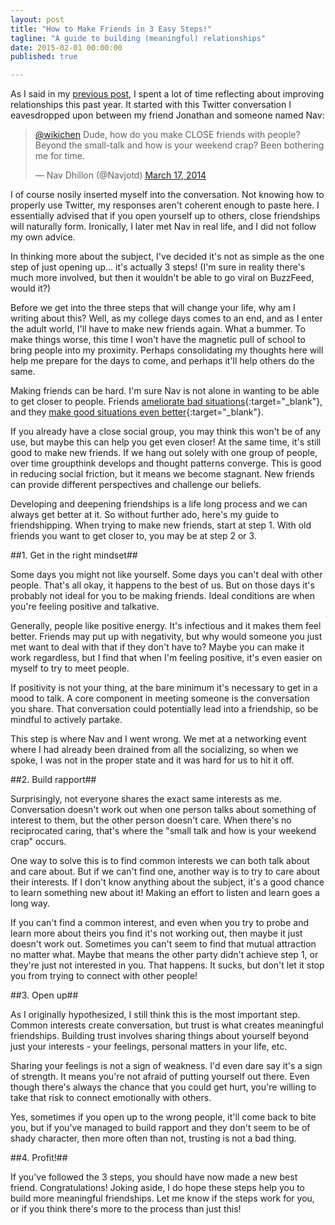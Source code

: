 ```yaml
---
layout: post
title: "How to Make Friends in 3 Easy Steps!"
tagline: "A guide to building (meaningful) relationships"
date: 2015-02-01 00:00:00
published: true

---
```


As I said in my [previous post](/blog/20-14-hindsight), I spent a lot of time 
reflecting about improving relationships this past year. It started with this 
Twitter conversation I eavesdropped upon between my friend Jonathan and someone 
named Nav:

<blockquote class="twitter-tweet" data-conversation="none" lang="en"><p><a href="https://twitter.com/wikichen">@wikichen</a> Dude, how do you make CLOSE friends with people? Beyond the small-talk and how is your weekend crap? Been bothering me for time.</p>&mdash; Nav Dhillon (@Navjotd) <a href="https://twitter.com/Navjotd/status/445673386547503104">March 17, 2014</a></blockquote>
<script async src="//platform.twitter.com/widgets.js" charset="utf-8"></script>

I of course nosily inserted myself into the conversation. Not knowing how to 
properly use Twitter, my responses aren't coherent enough to paste here. I 
essentially advised that if you open yourself up to others, close friendships 
will naturally form. Ironically, I later met Nav in real life, and I did not 
follow my own advice.

In thinking more about the subject, I've decided it's not as simple as the one 
step of just opening up... it's actually 3 steps! (I'm sure in reality there's 
much more involved, but then it wouldn't be able to go viral on BuzzFeed, would 
it?)

Before we get into the three steps that will change your life, why am I writing 
about this? Well, as my college days comes to an end, and as I enter the adult 
world, I'll have to make new friends again. What a bummer. To make things worse, 
this time I won't have the magnetic pull of school to bring people into my 
proximity. Perhaps consolidating my thoughts here will help me prepare for the 
days to come, and perhaps it'll help others do the same.

Making friends can be hard. I'm sure Nav is not alone in wanting to be able to 
get closer to people. Friends [ameliorate bad 
situations](http://www.centreforconfidence.co.uk/flourishing-lives.php?p=cGlkPTIwMSZpZD03ODg=){:target="_blank"}, 
and they [make good situations even 
better](http://www.scientificamerican.com/article/without-friends-or-family-even-extraordinary-experiences-are-disappointing/){:target="_blank"}.

If you already have a close social group, you may think this won't be of any 
use, but maybe this can help you get even closer! At the same time, it's still 
good to make new friends. If we hang out solely with one group of people, over 
time groupthink develops and thought patterns converge. This is good in reducing 
social friction, but it means we become stagnant. New friends can provide 
different perspectives and challenge our beliefs.

Developing and deepening friendships is a life long process and we can always 
get better at it. So without further ado, here's my guide to friendshipping. 
When trying to make new friends, start at step 1. With old friends you want to 
get closer to, you may be at step 2 or 3.

##1. Get in the right mindset##

Some days you might not like yourself. Some days you can't deal with other 
people. That's all okay, it happens to the best of us. But on those days it's 
probably not ideal for you to be making friends. Ideal conditions are when 
you're feeling positive and talkative.

Generally, people like positive energy. It's infectious and it makes them feel 
better. Friends may put up with negativity, but why would someone you just met 
want to deal with that if they don't have to? Maybe you can make it work 
regardless, but I find that when I'm feeling positive, it's even easier on 
myself to try to meet people.

If positivity is not your thing, at the bare minimum it's necessary to get in a 
mood to talk. A core component in meeting someone is the conversation you share. 
That conversation could potentially lead into a friendship, so be mindful to 
actively partake.

This step is where Nav and I went wrong. We met at a networking event where I 
had already been drained from all the socializing, so when we spoke, I was not 
in the proper state and it was hard for us to hit it off.

##2. Build rapport##

Surprisingly, not everyone shares the exact same interests as me. Conversation 
doesn't work out when one person talks about something of interest to them, but 
the other person doesn't care. When there's no reciprocated caring, that's where 
the "small talk and how is your weekend crap" occurs.

One way to solve this is to find common interests we can both talk about and 
care about. But if we can't find one, another way is to try to care about their 
interests. If I don't know anything about the subject, it's a good chance to 
learn something new about it! Making an effort to listen and learn goes a long 
way.

If you can't find a common interest, and even when you try to probe and learn 
more about theirs you find it's not working out, then maybe it just doesn't work 
out. Sometimes you can't seem to find that mutual attraction no matter what. 
Maybe that means the other party didn't achieve step 1, or they're just not 
interested in you. That happens. It sucks, but don't let it stop you from trying 
to connect with other people!

##3. Open up##

As I originally hypothesized, I still think this is the most important step. 
Common interests create conversation, but trust is what creates meaningful 
friendships. Building trust involves sharing things about yourself beyond just 
your interests - your feelings, personal matters in your life, etc.

Sharing your feelings is not a sign of weakness. I'd even dare say it's a sign 
of strength. It means you're not afraid of putting yourself out there. Even 
though there's always the chance that you could get hurt, you're willing to take 
that risk to connect emotionally with others.

Yes, sometimes if you open up to the wrong people, it'll come back to bite you, 
but if you've managed to build rapport and they don't seem to be of shady 
character, then more often than not, trusting is not a bad thing.

##4. Profit!##

If you've followed the 3 steps, you should have now made a new best friend. 
Congratulations! Joking aside, I do hope these steps help you to build more 
meaningful friendships. Let me know if the steps work for you, or if you think 
there's more to the process than just this!
